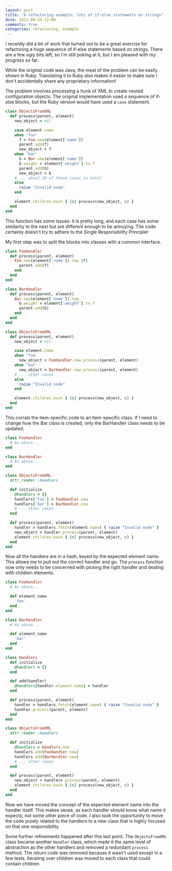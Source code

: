 ```yaml
---
layout: post
title: "A refactoring example: lots of if-else statements on strings"
date: 2012-09-24 12:00
comments: true
categories: refactoring, example
---
```


I recently did a bit of work that turned out to be a great exercise
for refactoring a huge sequence of if-else statements based on
strings. There are a few ugly bits left, so I'm still poking at it,
but I am pleased with my progress so far.

<!-- more -->

While the original code was Java, the meat of the problem can be
easily shown in Ruby. Translating it to Ruby also makes it easier to
make sure I don't accidentally share any proprietary information!

The problem involves processing a hunk of XML to create nested
configuration objects. The original implementation used a sequence of
if-else blocks, but the Ruby version would have used a `case`
statement.

```ruby
class ObjectsFromXML
  def process(parent, element)
    new_object = nil

    case element.name
    when 'foo'
      f = Foo.new(element['name'])
      parent.add(f)
      new_object = f
    when 'bar'
      b = Bar.new(element['name'])
      b.weight = element['weight'].to_f
      parent.add(b)
      new_object = b
    # ... about 20 of these cases in total
    else
      raise "Invalid node"
    end

    element.children.each { |c| process(new_object, c) }
  end
end
```

This function has some issues: it is pretty long, and each case has
some similarity to the next but are different enough to be
annoying. The code certainly doesn't try to adhere to the Single
Responsibility Principle!

My first step was to split the blocks into classes with a common interface.

```ruby
class FooHandler
  def process(parent, element)
    Foo.new(element['name']).tap |f|
      parent.add(f)
    end
  end
end

class BarHandler
  def process(parent, element)
    Bar.new(element['name']).tap
      b.weight = element['weight'].to_f
      parent.add(b)
    end
  end
end

class ObjectsFromXML
  def process(parent, element)
    new_object = nil

    case element.name
    when 'foo'
      new_object = FooHandler.new.process(parent, element)
    when 'bar'
      new_object = BarHandler.new.process(parent, element)
    # ... other cases
    else
      raise "Invalid node"
    end

    element.children.each { |c| process(new_object, c) }
  end
end
```

This corrals the item-specific code to an item-specific class. If I
need to change how the Bar class is created, only the BarHandler class
needs to be updated.

```ruby
class FooHandler
  # As above...
end

class BarHandler
  # As above...
end

class ObjectsFromXML
  attr_reader :handlers

  def initialize
    @handlers = {}
    handlers['foo'] = FooHandler.new
    handlers['bar'] = BarHandler.new
    # ... other cases
  end

  def process(parent, element)
    handler = handlers.fetch(element.name) { raise "Invalid node" }
    new_object = handler.process(parent, element)
    element.children.each { |c| process(new_object, c) }
  end
end
```

Now all the handlers are in a hash, keyed by the expected element
name. This allows me to pull out the correct handler and go. The
`process` function now only needs to be concerned with picking the
right handler and dealing with children elements.

```ruby
class FooHandler
  # As above...

  def element_name
    'foo'
  end
end

class BarHandler
  # As above...

  def element_name
    'bar'
  end
end

class Handlers
  def initialize
    @handlers = {}
  end

  def add(handler)
    @handlers[handler.element_name] = handler
  end

  def process(parent, element)
    handler = handlers.fetch(element.name) { raise "Invalid node" }
    handler.process(parent, element)
  end
end

class ObjectsFromXML
  attr_reader :handlers

  def initialize
    @handlers = Handlers.new
    handlers.add(FooHandler.new)
    handlers.add(BarHandler.new)
    # ... other cases
  end

  def process(parent, element)
    new_object = handlers.process(parent, element)
    element.children.each { |c| process(new_object, c) }
  end
end
```

Now we have moved the concept of the expected element name into the
handler itself. This makes sense, as each handler should know what
name it expects, not some other piece of code. I also took the
opportunity to move the code purely related to the handlers to a new
class that is highly focused on that one responsibility.

Some further refinements happened after this last point. The
`ObjectsFromXML` class became another `Handler` class, which made it
the same level of abstraction as the other handlers and removed a
redundant `process` method. The return code was removed because it
wasn't used except in a few tests. Iterating over children was moved
to each class that could contain children.
